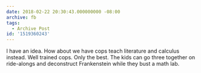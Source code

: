 ```yaml
---
date: 2018-02-22 20:30:43.000000000 -08:00
archive: fb
tags: 
  - Archive Post
id: '1519360243'
---
```


I have an idea. How about we have cops teach literature and calculus instead. Well trained cops. Only the best. The kids can go three together on ride-alongs and deconstruct Frankenstein while they bust a math lab.

